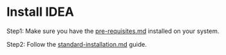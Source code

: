 # Install IDEA

Step1:  Make sure you have the [pre-requisites.md](pre-requisites.md "mention") installed on your system.

Step2:  Follow the [standard-installation.md](standard-installation.md "mention") guide.
